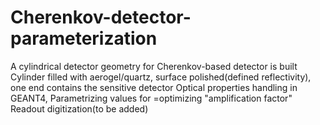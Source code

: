 # Cherenkov-detector-parameterization
A cylindrical detector geometry for Cherenkov-based detector is built
Cylinder filled with aerogel/quartz, surface polished(defined reflectivity), one end contains the sensitive detector
Optical properties handling in GEANT4, Parametrizing values for =optimizing "amplification factor"
Readout digitization(to be added)
